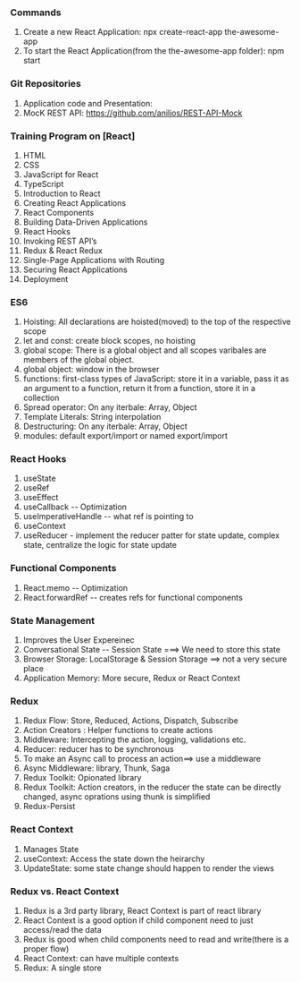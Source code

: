 
### Commands

1. Create a new React Application: npx create-react-app the-awesome-app
2. To start the React Application(from the the-awesome-app folder): npm start


### Git Repositories

1. Application code and Presentation: 
2. MocK REST API: https://github.com/aniljos/REST-API-Mock

### Training Program on [React]


1.  HTML
2.  CSS
3.  JavaScript for React
4.  TypeScript
5.  Introduction to React
6.  Creating React Applications
7.  React Components  
8.  Building Data-Driven Applications
9.  React Hooks
10. Invoking REST API’s
11. Redux & React Redux
12. Single-Page Applications with Routing
13. Securing React Applications
14. Deployment


### ES6

1. Hoisting: All declarations are hoisted(moved) to the top of the respective scope
2. let and const:  create block scopes, no hoisting
3. global scope: There is a global object and all scopes varibales are members of the global object.
4. global object: window in the browser
5. functions: first-class types of JavaScript: store it in a variable, pass it as an argument to a function, return it from a function, store it in a collection 
6. Spread operator: On any iterbale: Array, Object
7. Template Literals: String interpolation
8. Destructuring: On any iterbale: Array, Object
9. modules: default export/import or named export/import


### React Hooks

1. useState
2. useRef
3. useEffect
4. useCallback -- Optimization
5. useImperativeHandle -- what ref is pointing to 
6. useContext
7. useReducer - implement the reducer patter for state update, complex state, centralize the logic for state update
 

### Functional Components

1. React.memo -- Optimization
2. React.forwardRef -- creates refs for functional components


### State Management

1. Improves the User Expereinec
2. Conversational State -- Session State ===> We need to store this state
3. Browser Storage: LocalStorage & Session Storage ==> not a very secure place
4. Application Memory: More secure, Redux or React Context

### Redux

1. Redux Flow:  Store, Reduced, Actions, Dispatch, Subscribe
2. Action Creators : Helper functions to create actions
3. Middleware: Intercepting the action, logging, validations etc.
4. Reducer: reducer has to be synchronous
5. To make an Async call to process an action==> use a middleware
6. Async Middleware: library, Thunk, Saga
7. Redux Toolkit: Opionated library
8. Redux Toolkit: Action creators, in the reducer the state can be directly changed, async oprations using thunk is simplified
9. Redux-Persist
 

### React Context

1. Manages State
2. useContext: Access the state down the heirarchy
3. UpdateState: some state change should happen to render the views 


### Redux vs. React Context

1. Redux is a 3rd party library, React Context is part of react library
2. React Context is a good option if child component need to just access/read the data
3. Redux is good when child components need to read and write(there is a proper flow)
4. React Context: can have multiple contexts
5. Redux: A single store